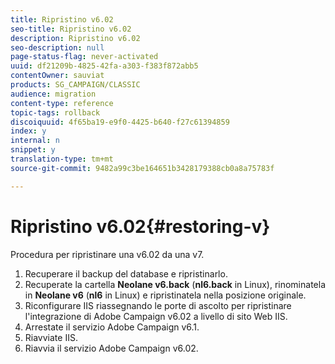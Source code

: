 ```yaml
---
title: Ripristino v6.02
seo-title: Ripristino v6.02
description: Ripristino v6.02
seo-description: null
page-status-flag: never-activated
uuid: df21209b-4825-42fa-a303-f383f872abb5
contentOwner: sauviat
products: SG_CAMPAIGN/CLASSIC
audience: migration
content-type: reference
topic-tags: rollback
discoiquuid: 4f65ba19-e9f0-4425-b640-f27c61394859
index: y
internal: n
snippet: y
translation-type: tm+mt
source-git-commit: 9482a99c3be164651b3428179388cb0a8a75783f

---
```



# Ripristino v6.02{#restoring-v}

Procedura per ripristinare una v6.02 da una v7.

1. Recuperare il backup del database e ripristinarlo.
1. Recuperate la cartella **Neolane v6.back** (**nl6.back** in Linux), rinominatela in **Neolane v6** (**nl6** in Linux) e ripristinatela nella posizione originale.
1. Riconfigurare IIS riassegnando le porte di ascolto per ripristinare l&#39;integrazione di Adobe Campaign v6.02 a livello di sito Web IIS.
1. Arrestate il servizio Adobe Campaign v6.1.
1. Riavviate IIS.
1. Riavvia il servizio Adobe Campaign v6.02.

